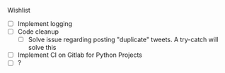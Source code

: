 Wishlist
- [ ] Implement logging
- [ ] Code cleanup
  - [ ] Solve issue regarding posting "duplicate" tweets. A try-catch will solve this
- [ ] Implement CI on Gitlab for Python Projects
- [ ] ?
